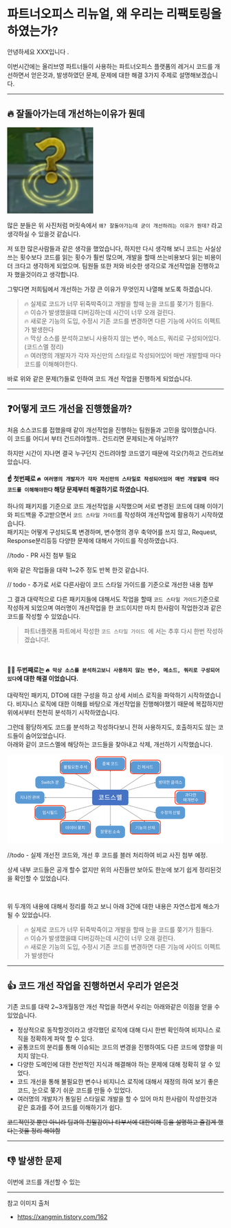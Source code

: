 # 파트너오피스 리뉴얼, 왜 우리는 리팩토링을 하였는가?

안녕하세요 XXX입니다 .

이번시간에는 올리브영 파트너들이 사용하는 파트너오피스 플랫폼의 레거시 코드를 개선하면서 얻은것과, 발생하였던 문제, 문제에 대한 해결 3가지 주제로 설명해보겠습니다.

---

## 🔥 잘돌아가는데 개선하는이유가 뭔데

<img src="./img.png" width="200" height="200">

많은 분들은 위 사진처럼 머릿속에서 `왜? 잘돌아가는데 굳이 개선하려는 이유가 뭔데?` 라고 생각하실 수 있을것 같습니다.

저 또한 많은사람들과 같은 생각을 했었습니다, 하지만 다시 생각해 보니 코드는 사실상 쓰는 횟수보다 코드를 읽는 횟수가 훨씬 많으며, 개발을 할때 쓰는비용보다 읽는 비용이 더 크다고 생각하게 되었으며.
팀원들 또한 저와 비슷한 생각으로 개선작업을 진행하고자 했을것이라고 생각합니다.

그렇다면 저희팀에서 개선하는 가장 큰 이유가 무엇인지 나열해 보도록 하겠습니다.

> 🔥 실제로 코드가 너무 뒤죽박죽이고 개발을 할때 눈을 코드를 쫒기가 힘들다.<br>
> 🔥 이슈가 발생했을떄 디버깅하는데 시간이 너무 오래 걸린다.<br>
> 🔥 새로운 기능의 도입, 수정시 기존 코드를 변경하면 다른 기능에 사이드 이펙트가 발생한다<br>
> 🔥 막상 소스를 분석하고보니 사용하지 않는 변수, 메소드, 쿼리로 구성되어있다.(코드스멜 정리) <br>
> 🔥 여러명의 개발자가 각자 자신만의 스타일로 작성되어있어 매번 개발할때 마다 코드를 이해해야한다.<br>

바로 위와 같은 문제(?)들로 인하여 코드 개선 작업을 진행하게 되었습니다. 

---

## ❓어떻게 코드 개선을 진행했을까? 

처음 소스코드를 접했을때 같이 개선작업을 진행하는 팀원들과 고민을 많이했습니다.<br>
이 코드를 어디서 부터 건드려야할까.. 건드리면 문제되는게 아닐까?? 

하지만 시간이 지나면 결국 누구던지 건드려야할 코드였기 때문에 각오(?)하고 건드려보았습니다.

#### ☝  첫번째로 `🔥 여러명의 개발자가 각자 자신만의 스타일로 작성되어있어 매번 개발할때 마다 코드를 이해해야한다` 해당 문제부터 해결하기로 하였습니다.

하나의 패키지를 기준으로 코드 개선작업을 시작했으며 서로 변경된 코드에 대해 이야기와 피드백을 주고받으면서 `코드 스타일 가이드`를 작성하여 개선작업에 활용하기 시작하였습니다.<br>
패키지는 어떻게 구성되도록 변경하며, 변수명의 경우 축약어를 쓰지 않고, Request, Response분리등등 다양한 문제에 대해서 가이드를 작성하였습니다.



//todo - PR 사진 첨부 필요 

위와 같은 작업들을 대략 1~2주 정도 반복 한것 같습니다. 

// todo - 추가로 서로 다른사람이 코드 스타일 가이드를 기준으로 개선한 내용 첨부

그 결과 대략적으로 다른 패키지들에 대해서도 작업을 할때 `코드 스타일 가이드`기준으로 작성하게 되었으며 여러명이 개선작업을 한 코드이지만 마치 한사람이 작업한것과 같은 코드를 작성할 수 있었습니다.


> 파트너플랫폼 파트에서 작성한 `코드 스타일 가이드 `에 서는 추후 다시 한번 작성하겠습니다!.

<br>


#### ✌🏻 두번째로는 `🔥 막상 소스를 분석하고보니 사용하지 않는 변수, 메소드, 쿼리로 구성되어있다`에 대한 해결 이었습니다.

대략적인 패키지, DTO에 대한 구성을 하고 상세 서비스 로직을 파악하기 시작하였습니다. 비지니스 로직에 대한 이해를 바탕으로 개선작업을 진행해야했기 때문에 복잡하지만 위에서부터 천천히 분석하기 시작하였습니다.

그런데 황당하게도 코드를 분석하고  작성하다보니 전혀 사용하지도, 호출하지도 않는 코드들이 숨어있었습니다.  
아래와 같이 코드스멜에 해당하는 코드들을 찾아내고 삭제, 개선하기 시작했습니다.

![img_1.png](img_1.png)



//todo - 실제 개선전 코드와, 개선 후 코드를 블러 처리하여 비교 사진 첨부 예정.

상세 내부 코드들은 공개 할수 없지만 위의 사진들만 보아도 한눈에 보기 쉽게 정리된것을 확인할 수 있었습니다. 

<br>

위 두개의 내용에 대해서 정리를 하고 보니 아래 3건에 대한 내용은 자연스럽게 해소가 될 수 있었습니다.

> 🔥 실제로 코드가 너무 뒤죽박죽이고 개발을 할때 눈을 코드를 쫒기가 힘들다.<br>
> 🔥 이슈가 발생했을떄 디버깅하는데 시간이 너무 오래 걸린다.<br>
> 🔥 새로운 기능의 도입, 수정시 기존 코드를 변경하면 다른 기능에 사이드 이펙트가 발생한다


---

## 👍 코드 개선 작업을 진행하면서 우리가 얻은것

기존 코드를 대략 2~3개월동안 개선 작업을 하면서 우리는 아래와같은 이점을 얻을 수 있었습니다.

- 정상적으로 동작할것이라고 생각했던 로직에 대해 다시 한번 확인하여 비지니스 로직을 정확하게 파악 할 수 있다.
- 공통코드의 분리를 통해 이슈되는 코드의 변경을 진행하여도 다른 코드에 영향을 미치지 않는다.
- 다양한 도메인에 대한 전반적인 지식과 해결해야 하는 문제에 대해 정확히 알 수 있었다.
- 코드 개선을 통해 불필요한 변수나 비지니스 로직에 대해서 재정의 하여 보기 좋은 코드, 눈으로 쫒기 쉬운 코드를 만들 수 있었다.
- 여러명의 개발자가 통일된 스타일로 개발을 할 수 있어 마치 한사람이 작성한것과 같은 효과를 주어 코드를 이해하기가 쉽다.


~~코드적인것 뿐만 아니라 팀과의 친밀감이나 타부서에 대한이해 등을 설명하고 즐겁게 했다는것을 정리 해야함~~ 

---


## 👎 발생한 문제 

이번에 코드를 개선할 수 있는



---



참고 이미지 출처

 - https://xangmin.tistory.com/162